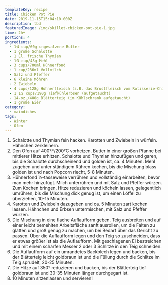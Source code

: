 ```yaml
---
templateKey: recipe
title: Chicken Pot Pie
date: 2019-11-15T15:04:10.000Z
description: tbd
featuredImage: /img/skillet-chicken-pot-pie-1.jpg
time: 2h+
portions: 4
ingredients:
  - 1⁄4 cup/60g ungesalzene Butter
  - 1 große Schalotte
  - 1 El. frische Thymian
  - 1⁄3 cup/43g Mehl
  - 3 cups/700ml Hühnerfond
  - 1 cup/236ml Vollmilch
  - Salz und Pfeffer
  - 6 kleine Möhren
  - 2 Zwiebeln
  - 4 cups/128g Hühnerfleisch (z.B. das Brustfleisch vom Rotisserie-Chicken)
  - 1 1⁄2 cups/190g Tiefkühlerbsen (aufgetaucht)
  - 14-oz./400g Blätterteig (im Kühlschrank aufgetaucht)
  - 1 große Eier
category:
  - maindishes
tags:
  - Winter
  - Ofen
---
```

1. Schalotte und Thymian fein hacken. Karotten und Zwiebeln in würfeln. Hähnchen zerkleinern.
2. Den Ofen auf 400°F/200°C vorheizen. Butter in einer großen Pfanne bei mittlerer Hitze erhitzen. Schalotte und Thymian hinzufügen und garen, bis die Schalotte durchscheinend und golden ist, ca. 4 Minuten. Mehl zugeben und unter ständigem Rühren kochen, bis die Mischung blass golden ist und nach Popcorn riecht, 5-8 Minuten.
3. Hühnerfond 1⁄2-tasseweise verrühren und vollständig einarbeiten, bevor man mehr hinzufügt. Milch unterrühren und mit Salz und Pfeffer würzen. Zum Kochen bringen, Hitze reduzieren und köcheln lassen, gelegentlich umrühren, bis die Mischung dick genug ist, um einen Löffel zu überziehen, 10-15 Minuten.
4. Karotten und Zwiebeln dazugeben und ca. 5 Minuten zart kochen lassen. Hähnchen und Erbsen untermischen, mit Salz und Pfeffer würzen.
5. Die Mischung in eine flache Auflaufform geben. Teig ausbreiten und auf einer leicht bemehlten Arbeitsfläche sanft ausrollen, um die Falten zu glätten und groß genug zu machen, um bei Bedarf über das Gericht zu passen. Über die Auflaufform legen und den Teig so zuschneiden, dass er etwas größer ist als die Auflaufform. Mit geschlagenen Ei bestreichen und mit einem scharfen Messer 2 oder 3 Schlitze in den Teig schneiden.
6. Die Auflaufform auf ein umrandetes Backblech legen und backen, bis der Blätterteig leicht goldbraun ist und die Füllung durch die Schlitze im Teig sprudelt, 20-25 Minuten. 
7. Die Hitze auf 350° reduzieren und backen, bis der Blätterteig tief goldbraun ist und 30-35 Minuten länger durchgegart ist. 
8. 10 Minuten sitzenlassen und servieren!
